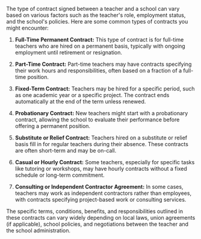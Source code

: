 The type of contract signed between a teacher and a school can vary based on various factors such as the teacher's role, employment status, and the school's policies. Here are some common types of contracts you might encounter:

1. **Full-Time Permanent Contract:** This type of contract is for full-time teachers who are hired on a permanent basis, typically with ongoing employment until retirement or resignation.

2. **Part-Time Contract:** Part-time teachers may have contracts specifying their work hours and responsibilities, often based on a fraction of a full-time position.

3. **Fixed-Term Contract:** Teachers may be hired for a specific period, such as one academic year or a specific project. The contract ends automatically at the end of the term unless renewed.

4. **Probationary Contract:** New teachers might start with a probationary contract, allowing the school to evaluate their performance before offering a permanent position.

5. **Substitute or Relief Contract:** Teachers hired on a substitute or relief basis fill in for regular teachers during their absence. These contracts are often short-term and may be on-call.

6. **Casual or Hourly Contract:** Some teachers, especially for specific tasks like tutoring or workshops, may have hourly contracts without a fixed schedule or long-term commitment.

7. **Consulting or Independent Contractor Agreement:** In some cases, teachers may work as independent contractors rather than employees, with contracts specifying project-based work or consulting services.

The specific terms, conditions, benefits, and responsibilities outlined in these contracts can vary widely depending on local laws, union agreements (if applicable), school policies, and negotiations between the teacher and the school administration.
